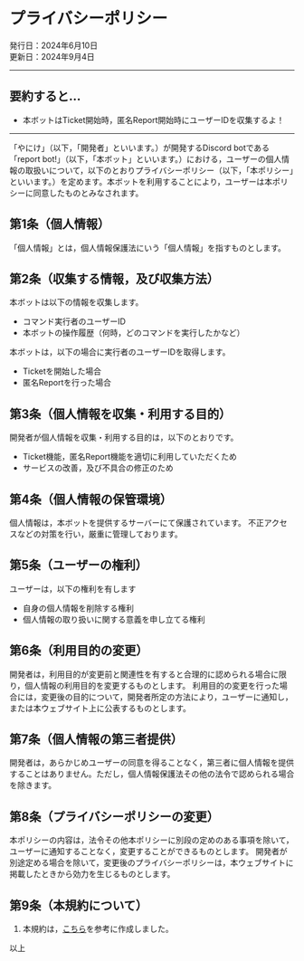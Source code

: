 # プライバシーポリシー

発行日：2024年6月10日  
更新日：2024年9月4日

---

## 要約すると...
- 本ボットはTicket開始時，匿名Report開始時にユーザーIDを収集するよ！

---

「やにけ」（以下，「開発者」といいます。）が開発するDiscord botである「report bot!」（以下，「本ボット」といいます。）における，ユーザーの個人情報の取扱いについて，以下のとおりプライバシーポリシー（以下，「本ポリシー」といいます。）を定めます。本ボットを利用することにより，ユーザーは本ポリシーに同意したものとみなされます。

## 第1条（個人情報）

「個人情報」とは，個人情報保護法にいう「個人情報」を指すものとします。

## 第2条（収集する情報，及び収集方法）

本ボットは以下の情報を収集します。
- コマンド実行者のユーザーID
- 本ボットの操作履歴（何時，どのコマンドを実行したかなど）

本ボットは，以下の場合に実行者のユーザーIDを取得します。
- Ticketを開始した場合
- 匿名Reportを行った場合

## 第3条（個人情報を収集・利用する目的）

開発者が個人情報を収集・利用する目的は，以下のとおりです。
- Ticket機能，匿名Report機能を適切に利用していただくため
- サービスの改善，及び不具合の修正のため

## 第4条（個人情報の保管環境）

個人情報は，本ボットを提供するサーバーにて保護されています。
不正アクセスなどの対策を行い，厳重に管理しております。

## 第5条（ユーザーの権利）
ユーザーは，以下の権利を有します
- 自身の個人情報を削除する権利
- 個人情報の取り扱いに関する意義を申し立てる権利

## 第6条（利用目的の変更）

開発者は，利用目的が変更前と関連性を有すると合理的に認められる場合に限り，個人情報の利用目的を変更するものとします。
利用目的の変更を行った場合には，変更後の目的について，開発者所定の方法により，ユーザーに通知し，または本ウェブサイト上に公表するものとします。

## 第7条（個人情報の第三者提供）

開発者は，あらかじめユーザーの同意を得ることなく，第三者に個人情報を提供することはありません。ただし，個人情報保護法その他の法令で認められる場合を除きます。

## 第8条（プライバシーポリシーの変更）

本ポリシーの内容は，法令その他本ポリシーに別段の定めのある事項を除いて，ユーザーに通知することなく，変更することができるものとします。
開発者が別途定める場合を除いて，変更後のプライバシーポリシーは，本ウェブサイトに掲載したときから効力を生じるものとします。

## 第9条（本規約について）
1. 本規約は，[こちら](https://kiyaku.jp/hinagata/gp.html)を参考に作成しました。


以上
